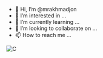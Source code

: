 - 👋 Hi, I’m @mrakhmadjon
- 👀 I’m interested in ...
- 🌱 I’m currently learning ...
- 💞️ I’m looking to collaborate on ...
- 📫 How to reach me ...

<!---
mrakhmadjon/mrakhmadjon is a ✨ special ✨ repository because its `README.md` (this file) appears on your GitHub profile.
You can click the Preview link to take a look at your changes.
--->
![C](https://img.shields.io/badge/c-%2300599C.svg?style=for-the-badge&logo=c&logoColor=white)
